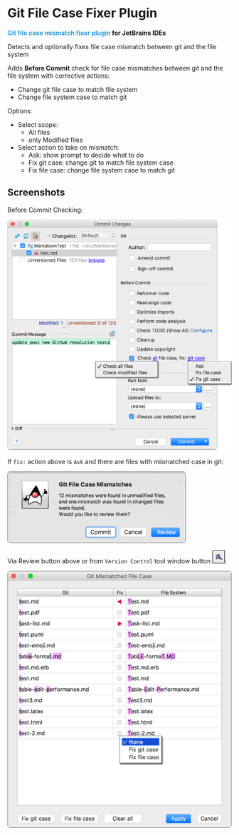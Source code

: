 # Git File Case Fixer Plugin

**<span style="color:#30A0D8;">Git file case mismatch fixer plugin</span> for JetBrains IDEs**

Detects and optionally fixes file case mismatch between git and the file system

Adds **Before Commit** check for file case mismatches between git and the file system
with corrective actions:

* Change git file case to match file system
* Change file system case to match git

Options:

* Select scope:
  * All files
  * only Modified files
* Select action to take on mismatch:
  * Ask: show prompt to decide what to do
  * Fix git case: change git to match file system case
  * Fix file case: change file system case to match git

## Screenshots

Before Commit Checking: 

![ScreenShot_CommitDialog.png](assets/images/ScreenShot_CommitDialog.png)

If `fix:` action above is `Ask` and there are files with mismatched case in git:

![ScreenShot_CommitMismatchFound.png](assets/images/ScreenShot_CommitMismatchFound.png)  

Via Review button above or from `Version Control` tool window button
![vcs-tool-button](assets/images/vcs-tool-button.png):

![ScreenShot_ShowMismatchesDialog.png](assets/images/ScreenShot_ShowMismatchesDialog.png)

